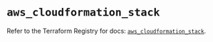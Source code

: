 # `aws_cloudformation_stack`

Refer to the Terraform Registry for docs: [`aws_cloudformation_stack`](https://registry.terraform.io/providers/hashicorp/aws/5.75.1/docs/resources/cloudformation_stack).
